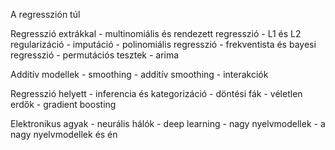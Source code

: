 A regresszión túl

Regresszió extrákkal
	- multinomiális és rendezett regresszió
	- L1 és L2 regularizáció
	- imputáció
	- polinomiális regresszió
	- frekventista és bayesi regresszió
	- permutációs tesztek
	- arima

Additív modellek
	- smoothing
	- additív smoothing
	- interakciók

Regresszió helyett
	- inferencia és kategorizáció
	- döntési fák
	- véletlen erdők
	- gradient boosting

Elektronikus agyak
	- neurális hálók
	- deep learning
	- nagy nyelvmodellek
	- a nagy nyelvmodellek és én